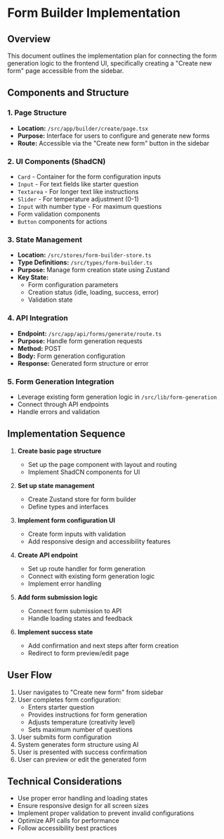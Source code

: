 # Form Builder Implementation

## Overview
This document outlines the implementation plan for connecting the form generation logic to the frontend UI, specifically creating a "Create new form" page accessible from the sidebar.

## Components and Structure

### 1. Page Structure
- **Location:** `/src/app/builder/create/page.tsx`
- **Purpose:** Interface for users to configure and generate new forms
- **Route:** Accessible via the "Create new form" button in the sidebar

### 2. UI Components (ShadCN)
- `Card` - Container for the form configuration inputs
- `Input` - For text fields like starter question
- `Textarea` - For longer text like instructions
- `Slider` - For temperature adjustment (0-1)
- `Input` with number type - For maximum questions
- Form validation components
- `Button` components for actions

### 3. State Management
- **Location:** `/src/stores/form-builder-store.ts`
- **Type Definitions:** `/src/types/form-builder.ts`
- **Purpose:** Manage form creation state using Zustand
- **Key State:**
  - Form configuration parameters
  - Creation status (idle, loading, success, error)
  - Validation state

### 4. API Integration
- **Endpoint:** `/src/app/api/forms/generate/route.ts`
- **Purpose:** Handle form generation requests
- **Method:** POST
- **Body:** Form generation configuration
- **Response:** Generated form structure or error

### 5. Form Generation Integration
- Leverage existing form generation logic in `/src/lib/form-generation`
- Connect through API endpoints
- Handle errors and validation

## Implementation Sequence

1. **Create basic page structure**
   - Set up the page component with layout and routing
   - Implement ShadCN components for UI

2. **Set up state management**
   - Create Zustand store for form builder
   - Define types and interfaces

3. **Implement form configuration UI**
   - Create form inputs with validation
   - Add responsive design and accessibility features

4. **Create API endpoint**
   - Set up route handler for form generation
   - Connect with existing form generation logic
   - Implement error handling

5. **Add form submission logic**
   - Connect form submission to API
   - Handle loading states and feedback

6. **Implement success state**
   - Add confirmation and next steps after form creation
   - Redirect to form preview/edit page

## User Flow

1. User navigates to "Create new form" from sidebar
2. User completes form configuration:
   - Enters starter question
   - Provides instructions for form generation
   - Adjusts temperature (creativity level)
   - Sets maximum number of questions
3. User submits form configuration
4. System generates form structure using AI
5. User is presented with success confirmation
6. User can preview or edit the generated form

## Technical Considerations

- Use proper error handling and loading states
- Ensure responsive design for all screen sizes
- Implement proper validation to prevent invalid configurations
- Optimize API calls for performance
- Follow accessibility best practices
